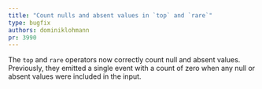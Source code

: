 ```yaml
---
title: "Count nulls and absent values in `top` and `rare`"
type: bugfix
authors: dominiklohmann
pr: 3990
---
```


The `top` and `rare` operators now correctly count null and absent values.
Previously, they emitted a single event with a count of zero when any null or
absent values were included in the input.
